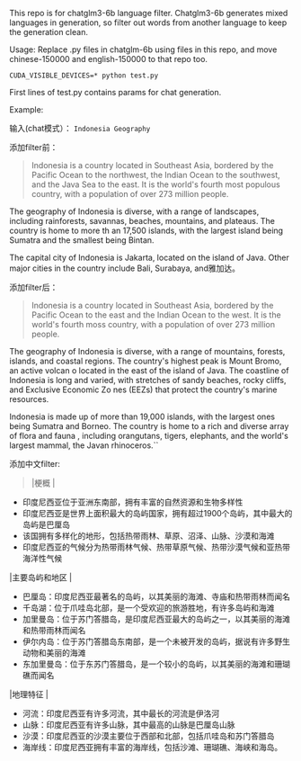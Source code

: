 This repo is for chatglm3-6b language filter. Chatglm3-6b generates mixed languages in generation, so filter out words from another language to keep the generation clean. 

Usage: Replace .py files in chatglm-6b using files in this repo, and move chinese-150000 and english-150000 to that repo too.

``CUDA_VISIBLE_DEVICES=* python test.py``

First lines of test.py contains params for chat generation.  

Example:

输入(chat模式）：
``Indonesia Geography  ``

添加filter前：
>Indonesia is a country located in Southeast Asia, bordered by the Pacific Ocean to the northwest, the Indian Ocean to the southwest, and the Java Sea to the east.
It is the world's fourth most populous country, with a population of over 273 million people.

The geography of Indonesia is diverse, with a range of landscapes, including rainforests, savannas, beaches, mountains, and plateaus. The country is home to more th
an 17,500 islands, with the largest island being Sumatra and the smallest being Bintan.

The capital city of Indonesia is Jakarta, located on the island of Java. Other major cities in the country include Bali, Surabaya, and雅加达。

添加filter后：
 >Indonesia is a country located in Southeast Asia, bordered by the Pacific Ocean to the east and the Indian Ocean to the west. It is the world's fourth moss country, with a population of over 273 million people.

The geography of Indonesia is diverse, with a range of mountains, forests, islands, and coastal regions. The country's highest peak is Mount Bromo, an active volcan
o located in the east of the island of Java. The coastline of Indonesia is long and varied, with stretches of sandy beaches, rocky cliffs, and Exclusive Economic Zo
nes (EEZs) that protect the country's marine resources.

Indonesia is made up of more than 19,000 islands, with the largest ones being Sumatra and Borneo. The country is home to a rich and diverse array of flora and fauna
, including orangutans, tigers, elephants, and the world's largest mammal, the Javan rhinoceros.``

添加中文filter:

> |梗概 |                                                                                                                                                  

* 印度尼西亚位于亚洲东南部，拥有丰富的自然资源和生物多样性
* 印度尼西亚是世界上面积最大的岛屿国家，拥有超过1900个岛屿，其中最大的岛屿是巴厘岛
* 该国拥有多样化的地形，包括热带雨林、草原、沼泽、山脉、沙漠和海滩
* 印度尼西亚的气候分为热带雨林气候、热带草原气候、热带沙漠气候和亚热带海洋性气候

|主要岛屿和地区 |

* 巴厘岛：印度尼西亚最著名的岛屿，以其美丽的海滩、寺庙和热带雨林而闻名
* 千岛湖：位于爪哇岛北部，是一个受欢迎的旅游胜地，有许多岛屿和海滩
* 加里曼岛：位于苏门答腊岛，是印度尼西亚最大的岛屿之一，以其美丽的海滩和热带雨林而闻名
* 伊尔内岛：位于苏门答腊岛东南部，是一个未被开发的岛屿，据说有许多野生动物和美丽的海滩
* 东加里曼岛：位于东苏门答腊岛，是一个较小的岛屿，以其美丽的海滩和珊瑚礁而闻名

|地理特征 |

* 河流：印度尼西亚有许多河流，其中最长的河流是伊洛河
* 山脉：印度尼西亚有许多山脉，其中最高的山脉是巴厘岛山脉
* 沙漠：印度尼西亚的沙漠主要位于西部和北部，包括爪哇岛和苏门答腊岛
* 海岸线：印度尼西亚拥有丰富的海岸线，包括沙滩、珊瑚礁、海峡和海岛。

